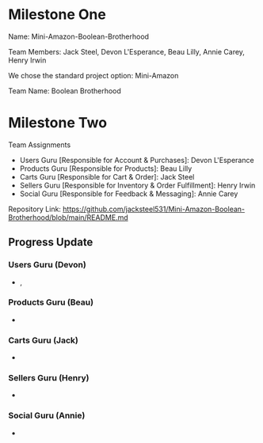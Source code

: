 # Milestone One

Name: Mini-Amazon-Boolean-Brotherhood

Team Members: Jack Steel, Devon L'Esperance, Beau Lilly, Annie Carey, Henry Irwin

We chose the standard project option: Mini-Amazon

Team Name: Boolean Brotherhood

# Milestone Two

Team Assignments
- Users Guru [Responsible for Account & Purchases]: Devon L'Esperance 
- Products Guru [Responsible for Products]: Beau Lilly
- Carts Guru [Responsible for Cart & Order]: Jack Steel
- Sellers Guru [Responsible for Inventory & Order Fulfillment]: Henry Irwin
- Social Guru [Responsible for Feedback & Messaging]: Annie Carey

Repository Link: https://github.com/jacksteel531/Mini-Amazon-Boolean-Brotherhood/blob/main/README.md

## Progress Update

### Users Guru (Devon)
- ,

### Products Guru (Beau)
- 

### Carts Guru (Jack)
- 

### Sellers Guru (Henry)
- 

### Social Guru (Annie)
- 
